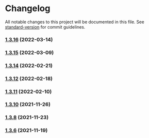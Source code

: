 # Changelog

All notable changes to this project will be documented in this file. See [standard-version](https://github.com/conventional-changelog/standard-version) for commit guidelines.

### [1.3.16](https://github.com/thinkkoa/koatty_payload/compare/v1.3.15...v1.3.16) (2022-03-14)

### [1.3.15](https://github.com/thinkkoa/koatty_payload/compare/v1.3.14...v1.3.15) (2022-03-09)

### [1.3.14](https://github.com/thinkkoa/koatty_payload/compare/v1.3.12...v1.3.14) (2022-02-21)

### [1.3.12](https://github.com/thinkkoa/koatty_payload/compare/v1.3.11...v1.3.12) (2022-02-18)

### [1.3.11](https://github.com/thinkkoa/koatty_payload/compare/v1.3.10...v1.3.11) (2022-02-10)

### [1.3.10](https://github.com/thinkkoa/koatty_payload/compare/v1.3.8...v1.3.10) (2021-11-26)

### [1.3.8](https://github.com/thinkkoa/koatty_payload/compare/v1.3.6...v1.3.8) (2021-11-23)

### [1.3.6](https://github.com/thinkkoa/koatty_payload/compare/v1.3.4...v1.3.6) (2021-11-19)
